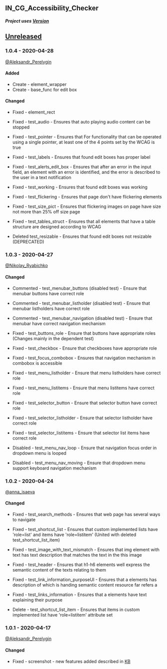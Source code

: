 ## IN_CG_Accessibility_Checker
##### Project uses [Version](https://kb.epam.com/display/EPMACCHK/CHANGELOG.md)


## [Unreleased]()


### 1.0.4 - 2020-04-28 
[@Aleksandr_Perelygin](https://git.epam.com/Aleksandr_Perelygin)

#### Added
- Create - element_wrapper
- Create - base_func for edit box

#### Changed
- Fixed - element_rect
- Fixed - test_audio - Ensures that auto playing audio content can be stopped
- Fixed - test_pointer - Ensures that For functionality that can be operated using a single pointer, at least one of the 4 points set by the WCAG is true
- Fixed - test_labels - Ensures that found edit boxes has proper label
- Fixed - test_alerts_edit_box - Ensures that after an error in the input field, an element with an error is identified, and the error is described to the user in a text notification
- Fixed - test_working - Ensures that found edit boxes was working
- Fixed - test_flickering - Ensures that page don't have flickering elements
- Fixed - test_size_pict - Ensures that flickering images on page have size not more than 25% off size page
- Fixed - test_tables_struct - Ensures that all elements that have a table structure are designed according to WCAG


- Deleted test_resizable - Ensures that found edit boxes not resizable (DEPRECATED)


### 1.0.3 - 2020-04-27 
[@Nikolay_Ryabichko](https://git.epam.com/Nikolay_Ryabichko)

#### Changed
- Commented - test_menubar_buttons (disabled test) - Ensure that menubar buttons have correct role
- Commented - test_menubar_listholder (disabled test) - Ensure that menubar listholders have correct role
- Commented - test_menubar_navigation (disabled test) - Ensure that menubar have correct navigation mechanism


- Fixed - test_buttons_role - Ensure that buttons have appropriate roles (Changes mainly in the dependent test)
- Fixed - test_checkbox - Ensure that checkboxes have appropriate role
- Fixed - test_focus_combobox - Ensures that navigation mechanism in combobox is accessible
- Fixed - test_menu_listholder - Ensure that menu listholders have correct role
- Fixed - test_menu_listitems - Ensure that menu listitems have correct role
- Fixed - test_selector_button - Ensure that selector button have correct role
- Fixed - test_selector_listholder - Ensure that selector listholder have correct role
- Fixed - test_selector_listitems - Ensure that selector list items have correct role


- Disabled - test_menu_nav_loop - Ensure that navigation focus order in dropdown menu is looped
- Disabled - test_menu_nav_moving - Ensure that dropdown menu support keyboard navigation mechanism


### 1.0.2 - 2020-04-24 
[@anna_isaeva](https://git.epam.com/anna_isaeva)

#### Changed
- Fixed - test_search_methods - Ensures that web page has several ways to navigate
- Fixed - test_shortcut_list - Ensures that custom implemented lists have 'role=list' and items have 'role=listitem' (United with deleted test_shortcut_list_item)
- Fixed - test_image_with_text_mismatch - Ensures that img element with text has text description that matches the text in the this image
- Fixed - test_header - Ensures that h1-h6 elements well express the semantic content of the texts relating to them
- Fixed - test_link_information_purposeUI - Ensures that a elements has description of which is handing semantic content resource far refers a
- Fixed - test_links_information - Ensures that a elements have text explaining their purpose


- Delete - test_shortcut_list_item - Ensures that items in custom implemented list have 'role=listitem' attribute set


### 1.0.1 - 2020-04-17 
[@Aleksandr_Perelygin](https://git.epam.com/Aleksandr_Perelygin)

#### Changed
- Fixed - screenshot - new features added described in [KB](https://kb.epam.com/display/EPMACCHK/Accessibility+Testing+Framework)